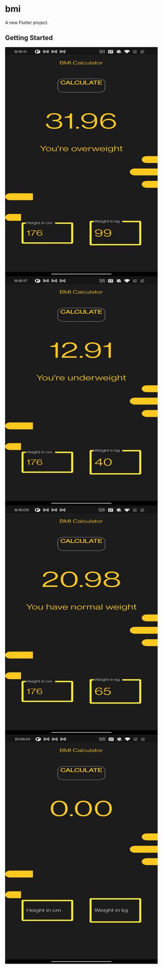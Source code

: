 # bmi

A new Flutter project.

## Getting Started


  <a href="url"><img src="https://github.com/shruti110/bmi_calculator/blob/main/s1.jpg?raw=true" align="left" height="750" width="500" ></a>
  
  <a href="url"><img src="https://github.com/shruti110/bmi_calculator/blob/main/s2.jpg?raw=true" align="left" height="750" width="500" ></a>
  
  <a href="url"><img src="https://github.com/shruti110/bmi_calculator/blob/main/s3.jpg?raw=true" align="left" height="750" width="500" ></a>
  
  <a href="url"><img src="https://github.com/shruti110/bmi_calculator/blob/main/s4.jpg?raw=true" align="left" height="750" width="500" ></a>
